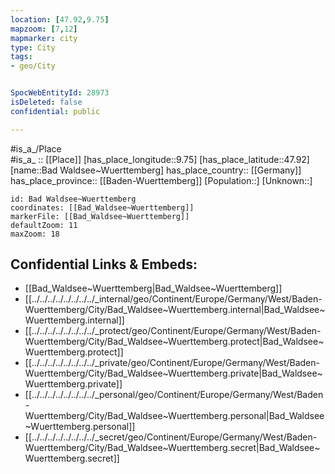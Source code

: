 ```yaml
---
location: [47.92,9.75] 
mapzoom: [7,12] 
mapmarker: city 
type: City
tags:
- geo/City


SpocWebEntityId: 28973
isDeleted: false
confidential: public

---
```

#is_a_/Place  
#is_a_ :: [[Place]] 
[has_place_longitude::9.75] 
[has_place_latitude::47.92] 
[name::Bad Waldsee~Wuerttemberg] 
has_place_country:: [[Germany]]  
has_place_province:: [[Baden-Wuerttemberg]] 
[Population::] 
[Unknown::] 


```leaflet
id: Bad Waldsee~Wuerttemberg
coordinates: [[Bad_Waldsee~Wuerttemberg]] 
markerFile: [[Bad_Waldsee~Wuerttemberg]] 
defaultZoom: 11 
maxZoom: 18
```


## Confidential Links & Embeds: 
- [[Bad_Waldsee~Wuerttemberg|Bad_Waldsee~Wuerttemberg]]  
- [[../../../../../../../../_internal/geo/Continent/Europe/Germany/West/Baden-Wuerttemberg/City/Bad_Waldsee~Wuerttemberg.internal|Bad_Waldsee~Wuerttemberg.internal]] 
- [[../../../../../../../../_protect/geo/Continent/Europe/Germany/West/Baden-Wuerttemberg/City/Bad_Waldsee~Wuerttemberg.protect|Bad_Waldsee~Wuerttemberg.protect]] 
- [[../../../../../../../../_private/geo/Continent/Europe/Germany/West/Baden-Wuerttemberg/City/Bad_Waldsee~Wuerttemberg.private|Bad_Waldsee~Wuerttemberg.private]] 
- [[../../../../../../../../_personal/geo/Continent/Europe/Germany/West/Baden-Wuerttemberg/City/Bad_Waldsee~Wuerttemberg.personal|Bad_Waldsee~Wuerttemberg.personal]] 
- [[../../../../../../../../_secret/geo/Continent/Europe/Germany/West/Baden-Wuerttemberg/City/Bad_Waldsee~Wuerttemberg.secret|Bad_Waldsee~Wuerttemberg.secret]] 
